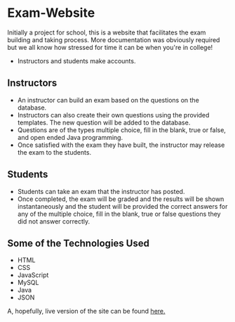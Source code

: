 # Exam-Website
Initially a project for school, this is a website that facilitates the exam building and taking process. More documentation was obviously required but we all know how stressed for time it can be when you're in college!

* Instructors and students make accounts.

## Instructors
  * An instructor can build an exam based on the questions on the database.
  * Instructors can also create their own questions using the provided templates. The new question will be added to the database.
  * Questions are of the types multiple choice, fill in the blank, true or false, and open ended Java programming.
  * Once satisfied with the exam they have built, the instructor may release the exam to the students.
  
## Students
 * Students can take an exam that the instructor has posted.
 * Once completed, the exam will be graded and the results will be shown instantaneously and the student will be provided the correct   answers for any of the multiple choice, fill in the blank, true or false questions they did not answer correctly.
 
## Some of the Technologies Used
* HTML
* CSS
* JavaScript
* MySQL
* Java
* JSON

A, hopefully, live version of the site can be found [here.](https://www.google.com)
